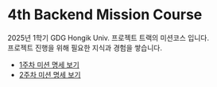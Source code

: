 # 4th Backend Mission Course

2025년 1학기 GDG Hongik Univ. 프로젝트 트랙의 미션코스 입니다.  
프로젝트 진행을 위해 필요한 지식과 경험을 쌓습니다.  

* [1주차 미션 명세 보기](articles/assignment_spec/week1/spec.md)
* [2주차 미션 명세 보기](articles/assignment_spec/week2/spec.md)

